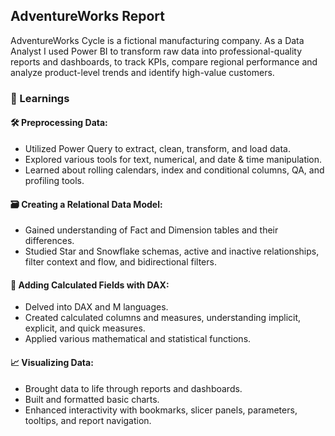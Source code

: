 ## AdventureWorks Report

AdventureWorks Cycle is a fictional manufacturing company. As a Data Analyst I used Power BI to transform raw data into professional-quality reports and dashboards, to track KPIs, compare regional performance and analyze product-level trends and identify high-value customers. 

### 🚀 Learnings
#### 🛠️ Preprocessing Data: 
- Utilized Power Query to extract, clean, transform, and load data.
- Explored various tools for text, numerical, and date & time manipulation.
- Learned about rolling calendars, index and conditional columns, QA, and profiling tools.

#### 🗃️ Creating a Relational Data Model: 
- Gained understanding of Fact and Dimension tables and their differences.
- Studied Star and Snowflake schemas, active and inactive relationships, filter context and flow, and bidirectional filters.

#### 📐 Adding Calculated Fields with DAX: 
- Delved into DAX and M languages.
- Created calculated columns and measures, understanding implicit, explicit, and quick measures.
- Applied various mathematical and statistical functions.

#### 📈 Visualizing Data: 
- Brought data to life through reports and dashboards.
- Built and formatted basic charts.
- Enhanced interactivity with bookmarks, slicer panels, parameters, tooltips, and report navigation.
